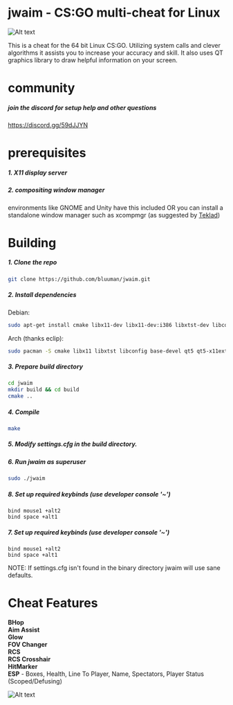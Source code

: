 # jwaim - CS:GO multi-cheat for Linux
![Alt text](https://i.imgur.com/xmjycBr.jpg "another screenshot")

This is a cheat for the 64 bit Linux CS:GO. Utilizing system calls and clever algorithms it assists you to increase your accuracy and skill. It also uses QT graphics library to draw helpful information on your screen.
# community
##### join the discord for setup help and other questions
https://discord.gg/59dJJYN
# prerequisites
##### 1. X11 display server

##### 2. compositing window manager 
environments like GNOME and Unity have this included OR you can install a standalone window manager such as xcompmgr (as suggested by [Teklad](https://github.com/Teklad))
# Building
##### 1. Clone the repo
```bash
git clone https://github.com/bluuman/jwaim.git
```
##### 2. Install dependencies
Debian:
```bash
sudo apt-get install cmake libx11-dev libx11-dev:i386 libxtst-dev libconfig++-dev build-essential qt5-default libqt5x11extras5-dev
```
  Arch (thanks eclip):
```bash
sudo pacman -S cmake libx11 libxtst libconfig base-devel qt5 qt5-x11extras
```

##### 3. Prepare build directory
```bash
cd jwaim
mkdir build && cd build
cmake ..
```

##### 4. Compile
```bash
make
```

##### 5. Modify settings.cfg in the build directory.

##### 6. Run jwaim as superuser

```bash 
sudo ./jwaim
```
##### 8. Set up required keybinds (use developer console '~')
```
bind mouse1 +alt2
bind space +alt1
```

##### 7. Set up required keybinds (use developer console '~')
```
bind mouse1 +alt2
bind space +alt1
```


NOTE:
If settings.cfg isn't found in the binary directory jwaim will use sane defaults.
# Cheat Features
**BHop  
Aim Assist  
Glow  
FOV Changer  
RCS  
RCS Crosshair  
HitMarker  
ESP** - Boxes, Health, Line To Player, Name, Spectators, Player Status (Scoped/Defusing)

![Alt text](http://i.imgur.com/g2IU45i.jpg "screenshot")
